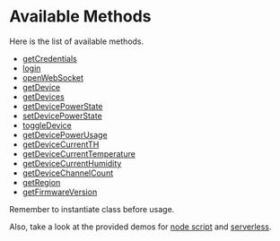 # Available Methods

Here is the list of available methods.

* [getCredentials](getcredentials.md)
* [login](login.md)
* [openWebSocket](openwebsocket.md)
* [getDevice](getdevice.md)
* [getDevices](getdevices.md)
* [getDevicePowerState](getdevicepowerstate.md)
* [setDevicePowerState](setdevicepowerstate.md)
* [toggleDevice](toggledevice.md)
* [getDevicePowerUsage](getdevicepowerusage.md)
* [getDeviceCurrentTH](getdevicecurrentth.md)
* [getDeviceCurrentTemperature](getdevicecurrenttemperature.md)
* [getDeviceCurrentHumidity](getdevicecurrenthumidity.md)
* [getDeviceChannelCount](getdevicechannelcount.md)
* [getRegion](getregion.md)
* [getFirmwareVersion](getfirmwareversion.md)

Remember to instantiate class before usage.

Also, take a look at the provided demos for [node script](../demos/node.md) and [serverless](../demos/serverless.md).